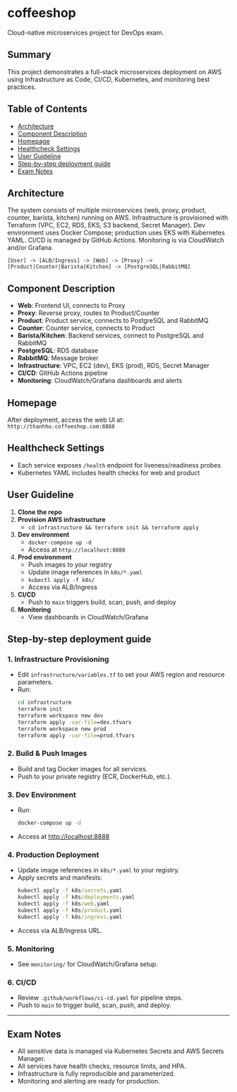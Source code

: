 # coffeeshop

Cloud-native microservices project for DevOps exam.

## Summary

This project demonstrates a full-stack microservices deployment on AWS using Infrastructure as Code, CI/CD, Kubernetes, and monitoring best practices.

## Table of Contents
- [Architecture](#architecture)
- [Component Description](#component-description)
- [Homepage](#homepage)
- [Healthcheck Settings](#healthcheck-settings)
- [User Guideline](#user-guideline)
- [Step-by-step deployment guide](#step-by-step-deployment-guide)
- [Exam Notes](#exam-notes)

## Architecture

The system consists of multiple microservices (web, proxy, product, counter, barista, kitchen) running on AWS. Infrastructure is provisioned with Terraform (VPC, EC2, RDS, EKS, S3 backend, Secret Manager). Dev environment uses Docker Compose; production uses EKS with Kubernetes YAML. CI/CD is managed by GitHub Actions. Monitoring is via CloudWatch and/or Grafana.

```
[User] -> [ALB/Ingress] -> [Web] -> [Proxy] -> [Product|Counter|Barista|Kitchen] -> [PostgreSQL|RabbitMQ]
```

## Component Description

- **Web**: Frontend UI, connects to Proxy
- **Proxy**: Reverse proxy, routes to Product/Counter
- **Product**: Product service, connects to PostgreSQL and RabbitMQ
- **Counter**: Counter service, connects to Product
- **Barista/Kitchen**: Backend services, connect to PostgreSQL and RabbitMQ
- **PostgreSQL**: RDS database
- **RabbitMQ**: Message broker
- **Infrastructure**: VPC, EC2 (dev), EKS (prod), RDS, Secret Manager
- **CI/CD**: GitHub Actions pipeline
- **Monitoring**: CloudWatch/Grafana dashboards and alerts

## Homepage

After deployment, access the web UI at: `http://thanhho.coffeeshop.com:8888`

## Healthcheck Settings

- Each service exposes `/health` endpoint for liveness/readiness probes
- Kubernetes YAML includes health checks for web and product

## User Guideline

1. **Clone the repo**
2. **Provision AWS infrastructure**
   - `cd infrastructure && terraform init && terraform apply`
3. **Dev environment**
   - `docker-compose up -d`
   - Access at `http://localhost:8888`
4. **Prod environment**
   - Push images to your registry
   - Update image references in `k8s/*.yaml`
   - `kubectl apply -f k8s/`
   - Access via ALB/Ingress
5. **CI/CD**
   - Push to `main` triggers build, scan, push, and deploy
6. **Monitoring**
   - View dashboards in CloudWatch/Grafana

## Step-by-step deployment guide

### 1. Infrastructure Provisioning
- Edit `infrastructure/variables.tf` to set your AWS region and resource parameters.
- Run:
  ```cmd
  cd infrastructure
  terraform init
  terraform workspace new dev
  terraform apply -var-file=dev.tfvars
  terraform workspace new prod
  terraform apply -var-file=prod.tfvars
  ```

### 2. Build & Push Images
- Build and tag Docker images for all services.
- Push to your private registry (ECR, DockerHub, etc.).

### 3. Dev Environment
- Run:
  ```cmd
  docker-compose up -d
  ```
- Access at [http://localhost:8888](http://localhost:8888)

### 4. Production Deployment
- Update image references in `k8s/*.yaml` to your registry.
- Apply secrets and manifests:
  ```cmd
  kubectl apply -f k8s/secrets.yaml
  kubectl apply -f k8s/deployments.yaml
  kubectl apply -f k8s/web.yaml
  kubectl apply -f k8s/product.yaml
  kubectl apply -f k8s/ingress.yaml
  ```
- Access via ALB/Ingress URL.

### 5. Monitoring
- See `monitoring/` for CloudWatch/Grafana setup.

### 6. CI/CD
- Review `.github/workflows/ci-cd.yaml` for pipeline steps.
- Push to `main` to trigger build, scan, push, and deploy.

---

## Exam Notes
- All sensitive data is managed via Kubernetes Secrets and AWS Secrets Manager.
- All services have health checks, resource limits, and HPA.
- Infrastructure is fully reproducible and parameterized.
- Monitoring and alerting are ready for production.

